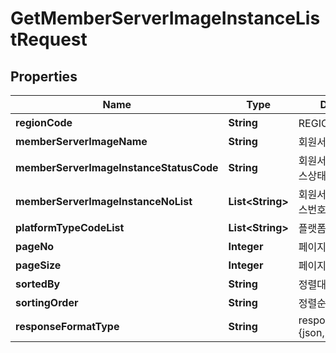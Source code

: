
# GetMemberServerImageInstanceListRequest

## Properties
Name | Type | Description | Notes
------------ | ------------- | ------------- | -------------
**regionCode** | **String** | REGION코드 |  [optional]
**memberServerImageName** | **String** | 회원서버이미지이름 |  [optional]
**memberServerImageInstanceStatusCode** | **String** | 회원서버이미지인스턴스상태코드 |  [optional]
**memberServerImageInstanceNoList** | **List&lt;String&gt;** | 회원서버이미지인스턴스번호리스트 |  [optional]
**platformTypeCodeList** | **List&lt;String&gt;** | 플랫폼유형코드리스트 |  [optional]
**pageNo** | **Integer** | 페이지번호 |  [optional]
**pageSize** | **Integer** | 페이지사이즈 |  [optional]
**sortedBy** | **String** | 정렬대상 |  [optional]
**sortingOrder** | **String** | 정렬순서 |  [optional]
**responseFormatType** | **String** | responseFormatType {json, xml} |  [optional]



